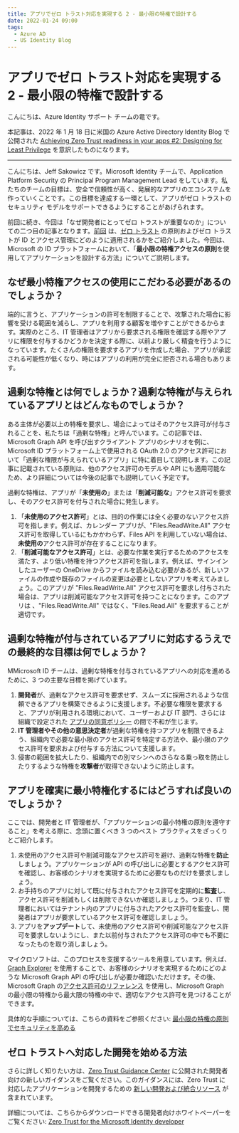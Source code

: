 ```yaml
---
title: アプリでゼロ トラスト対応を実現する 2 - 最小限の特権で設計する
date: 2022-01-24 09:00
tags:
  - Azure AD
  - US Identity Blog
---
```


# アプリでゼロ トラスト対応を実現する 2 - 最小限の特権で設計する

こんにちは、Azure Identity サポート チームの竜です。

本記事は、2022 年 1 月 18 日に米国の Azure Active Directory Identity Blog で公開された [Achieving Zero Trust readiness in your apps #2: Designing for Least Privilege](https://techcommunity.microsoft.com/t5/azure-active-directory-identity/achieving-zero-trust-readiness-in-your-apps-2-designing-for/ba-p/2959986) を意訳したものになります。

----

こんにちは、Jeff Sakowicz です。Microsoft Identity チームで、Application Platform Security の Principal Program Management Lead をしています。私たちのチームの目標は、安全で信頼性が高く、発展的なアプリのエコシステムを作っていくことです。この目標を達成する一環として、アプリがゼロ トラストのセキュリティ モデルをサポートできるようにすることがあげられます。

前回に続き、今回は「なぜ開発者にとってゼロ トラストが重要なのか」についての二つ目の記事となります。[前回](https://jpazureid.github.io/blog/azure-active-directory/Achieving-ZeroTrust-readiness-in-your-apps1-Why-it-matters/) は、[ゼロ トラスト](https://www.microsoft.com/ja-jp/security/business/zero-trust?rtc=1) の原則およびゼロ トラストが ID とアクセス管理にどのように適用されるかをご紹介しました。今回は、Microsoft の ID プラットフォームにおいて、「**最小限の特権アクセスの原則**を使用してアプリケーションを設計する方法」についてご説明します。


## なぜ最小特権アクセスの使用にこだわる必要があるのでしょうか？

端的に言うと、アプリケーションの許可を制限することで、攻撃された場合に影響を受ける範囲を減らし、アプリを利用する顧客を増やすことができるからます。実際のところ、IT 管理者はアプリから要求される権限を確認する際やアプリに権限を付与するかどうかを決定する際に、以前より厳しく精査を行うようになっています。たくさんの権限を要求するアプリを作成した場合、アプリが承認される可能性が低くなり、時にはアプリの利用が完全に拒否される場合もあります。

## 過剰な特権とは何でしょうか？過剰な特権が与えられているアプリとはどんなものでしょうか？

ある主体が必要以上の特権を要求し、場合によってはそのアクセス許可が付与されることを、私たちは「過剰な特権」と呼んでいます。この記事では、Microsoft Graph API を呼び出すクライアント アプリのシナリオを例に、Microsoft ID プラットフォーム上で使用される OAuth 2.0 のアクセス許可において「過剰な権限が与えられているアプリ」に特に着目して説明します。この記事に記載されている原則は、他のアクセス許可のモデルや API にも適用可能なため、より詳細については今後の記事でも説明していく予定です。

過剰な特権は、アプリが「**未使用の**」または「**削減可能な**」アクセス許可を要求し、そのアクセス許可を付与された場合に発生します。

1. 「**未使用のアクセス許可**」とは、目的の作業には全く必要のないアクセス許可を指します。例えば、カレンダー アプリが、"Files.ReadWrite.All" アクセス許可を取得しているにもかかわらず、Files API を利用していない場合は、**未使用の**アクセス許可が存在することになります。
2. 「**削減可能なアクセス許可**」とは、必要な作業を実行するためのアクセスを満たす、より低い特権を持つアクセス許可を指します。例えば、サインインしたユーザーの OneDrive からファイルを読み込む必要があるが、新しいファイルの作成や既存のファイルの変更は必要としないアプリを考えてみましょう。このアプリが "Files.ReadWrite.All" アクセス許可を要求し付与された場合は、アプリは削減可能なアクセス許可を持つことになります。このアプリは 、"Files.ReadWrite.All" ではなく、"Files.Read.All" を要求することが適切です。

## 過剰な特権が付与されているアプリに対応するうえでの最終的な目標は何でしょうか？

MMicrosoft ID チームは、過剰な特権を付与されているアプリへの対応を進めるために、3 つの主要な目標を掲げています。

1. **開発者**が、過剰なアクセス許可を要求せず、スムーズに採用されるような信頼できるアプリを構築できるように支援します。不必要な権限を要求すると、アプリが利用される環境において、ユーザーおよび IT 部門、さらには組織で設定された [アプリの同意ポリシー](https://docs.microsoft.com/ja-jp/azure/active-directory/manage-apps/configure-user-consent?tabs=azure-portal) の間で不和が生じます。
2. **IT 管理者やその他の意思決定者**が過剰な特権を持つアプリを制限できるよう、組織内で必要な最小限のアクセス許可を特定する方法や、最小限のアクセス許可を要求および付与する方法について支援します。
3. 侵害の範囲を拡大したり、組織内での別マシンへのさらなる乗っ取を防止したりするような特権を**攻撃者**が取得できないように防止します。

## アプリを確実に最小特権化するにはどうすれば良いのでしょうか？

ここでは、開発者と IT 管理者が、「アプリケーションの最小特権の原則を遵守すること」を考える際に、念頭に置くべき 3 つのベスト プラクティスをざっくりとご紹介します。

1. 未使用のアクセス許可や削減可能なアクセス許可を避け、過剰な特権を**防止**しましょう。アプリケーションが API の呼び出しに必要とするアクセス許可を確認し、お客様のシナリオを実現するために必要なものだけを要求しましょう。
2. お手持ちのアプリに対して既に付与されたアクセス許可を定期的に**監査**し、アクセス許可を削減もしくは削除できないか確認しましょう。つまり、IT 管理者においてはテナント内のアプリに付与されたアクセス許可を監査し、開発者はアプリが要求しているアクセス許可を確認しましょう。
3. アプリを**アップデート**して、未使用のアクセス許可や削減可能なアクセス許可を要求しないようにし、また以前付与されたアクセス許可の中でも不要になったものを取り消しましょう。

マイクロソフトは、このプロセスを支援するツールを用意しています。例えば、[Graph Explorer](https://developer.microsoft.com/ja-jp/graph/graph-explorer) を使用することで、お客様のシナリオを実現するためにどのような Microsoft Graph API の呼び出しが必要か確認いただけます。その後、Microsoft Graph の[アクセス許可のリファレンス](https://docs.microsoft.com/ja-jp/graph/permissions-reference) を使用し、Microsoft Graph の最小限の特権から最大限の特権の中で、適切なアクセス許可を見つけることができます。

具体的な手順については、こちらの資料をご参照ください: [最小限の特権の原則でセキュリティを高める](https://docs.microsoft.com/ja-jp/azure/active-directory/develop/secure-least-privileged-access)

## ゼロ トラストへ対応した開発を始める方法

さらに詳しく知りたい方は、[Zero Trust Guidance Center](https://docs.microsoft.com/security/zero-trust/) に公開された開発者向けの新しいガイダンスをご覧ください。このガイダンスには、Zero Trust に対応したアプリケーションを開発するための [新しい開発および統合リソース](https://docs.microsoft.com/en-us/security/zero-trust/identity-developer) が含まれています。

詳細については、こちらからダウンロードできる開発者向けホワイトペーパーをご覧ください: [Zero Trust for the Microsoft Identity developer](https://aka.ms/ztdev)
